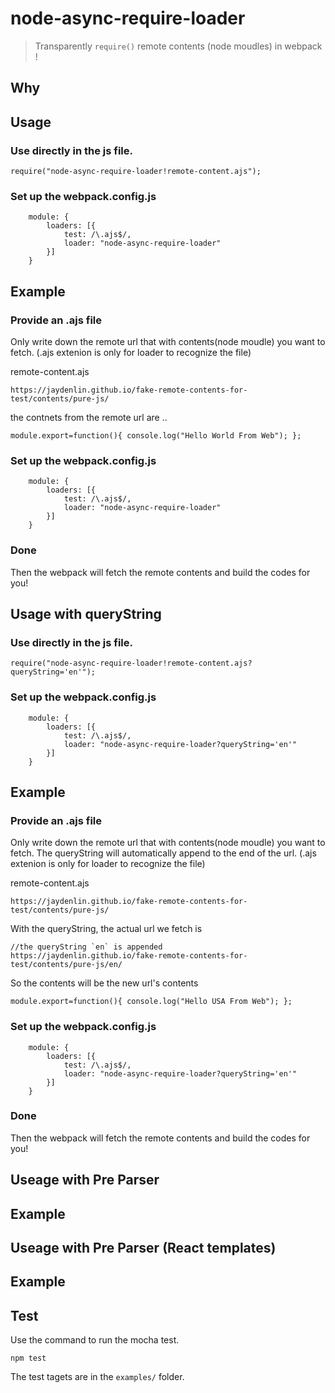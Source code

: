 # node-async-require-loader

> Transparently `require()` remote contents (node moudles) in webpack !

## Why


## Usage

### Use directly in the js file. 
```
require("node-async-require-loader!remote-content.ajs");

```

### Set up the webpack.config.js
```
    module: {
        loaders: [{
            test: /\.ajs$/,
            loader: "node-async-require-loader"
        }]
    }
```

## Example

### Provide an .ajs file

Only write down the remote url that with contents(node moudle) you want to fetch. 
(.ajs extenion is only for loader to recognize the file) 
 
remote-content.ajs
```
https://jaydenlin.github.io/fake-remote-contents-for-test/contents/pure-js/
``` 

the contnets from the remote url are ..

```
module.export=function(){ console.log("Hello World From Web"); };
```

### Set up the webpack.config.js
```
    module: {
        loaders: [{
            test: /\.ajs$/,
            loader: "node-async-require-loader"
        }]
    }
```

### Done
Then the webpack will fetch the remote contents and build the codes for you!


## Usage with queryString

### Use directly in the js file. 
```
require("node-async-require-loader!remote-content.ajs?queryString='en'");

```

### Set up the webpack.config.js
```
    module: {
        loaders: [{
            test: /\.ajs$/,
            loader: "node-async-require-loader?queryString='en'"
        }]
    }
```

## Example 

### Provide an .ajs file

Only write down the remote url that with contents(node moudle) you want to fetch.
The queryString will automatically append to the end of the url. 
(.ajs extenion is only for loader to recognize the file) 
 
remote-content.ajs
```
https://jaydenlin.github.io/fake-remote-contents-for-test/contents/pure-js/
``` 

With the queryString, the actual url we fetch is 

```
//the queryString `en` is appended
https://jaydenlin.github.io/fake-remote-contents-for-test/contents/pure-js/en/
```

So the contents will be the new url's contents
```
module.export=function(){ console.log("Hello USA From Web"); };
```

### Set up the webpack.config.js
```
    module: {
        loaders: [{
            test: /\.ajs$/,
            loader: "node-async-require-loader?queryString='en'"
        }]
    }
```

### Done
Then the webpack will fetch the remote contents and build the codes for you!



## Useage with Pre Parser


## Example



## Useage with Pre Parser (React templates)


## Example


## Test

Use the command to run the mocha test. 
 
```
npm test
```
 
The test tagets are in the `examples/` folder. 

